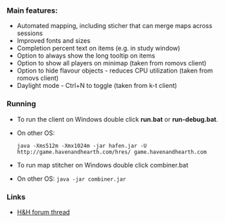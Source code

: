 ### Main features:

* Automated mapping, including sticher that can merge maps across sessions
* Improved fonts and sizes
* Completion percent text on items (e.g. in study window)
* Option to always show the long tooltip on items
* Option to show all players on minimap (taken from romovs client)
* Option to hide flavour objects - reduces CPU utilization (taken from romovs client)
* Daylight mode - Ctrl+N to toggle (taken from k-t client)


### Running

* To run the client on Windows double click **run.bat** or **run-debug.bat**.
* On other OS: 
  
  ```java -Xms512m -Xmx1024m -jar hafen.jar -U http://game.havenandhearth.com/hres/ game.havenandhearth.com```

* To run map stitcher on Windows double click combiner.bat 
* On other OS: ```java -jar combiner.jar```

### Links

* [H&H forum thread](http://www.havenandhearth.com/forum/viewtopic.php?f=49&t=40945)
